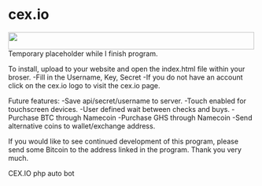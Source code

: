 cex.io
======
<a href="https://cex.io/r/0/HikeNH/0/" title="CEX.io - Bitcoin Commodity Exchange" target="_blank"><img src="http://cex.io/informer/HikeNH/54b8d061f4323dd4f78854bd3cd4953a/" width="500" height="35" border="0"></a>
Temporary placeholder while I finish program.

To install, upload to your website and open the index.html file within your broser.
-Fill in the Username, Key, Secret
-If you do not have an account click on the cex.io logo to visit the cex.io page.

Future features:
-Save api/secret/username to server.
-Touch enabled for touchscreen devices.
-User defined wait between checks and buys.
-Purchase BTC through Namecoin
-Purchase GHS through Namecoin
-Send alternative coins to wallet/exchange address.

If you would like to see continued development of this program, please send some Bitcoin to the address linked in the program. Thank you very much.

CEX.IO php auto bot
